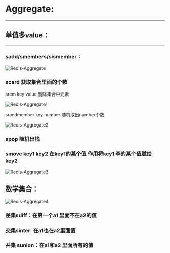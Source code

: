 # Aggregate:

******

## 单值多value：

******

### sadd/smembers/sismember：

![Redis-Aggregate](D:\Boke\Databases\Nosql\Redis\Basic\Redis-Aggregate.png)

### scard 获取集合里面的个数

srem key value 删除集合中元素

![Redis-Aggregate1](D:\Boke\Databases\Nosql\Redis\Basic\Redis-Aggregate1.png)



srandmember key number 随机取出number个数

![Redis-Aggregate2](D:\Boke\Databases\Nosql\Redis\Basic\Redis-Aggregate2.png)

### spop 随机出栈

### smove key1 key2 在key1的某个值 作用将key1 李的某个值赋给 key2

![Redis-Aggregate3](D:\Boke\Databases\Nosql\Redis\Basic\Redis-Aggregate3.png)

## 数学集合：

![Redis-Aggregate4](D:\Boke\Databases\Nosql\Redis\Basic\Redis-Aggregate4.png)

### 差集sdiff：在第一个a1 里面不在a2的值

### 交集sinter: 在a1也在a2里面值

### 并集 sunion：在a1和a2 里面所有的值
